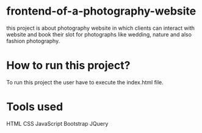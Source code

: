 # frontend-of-a-photography-website
this  project is about photography website in which clients can interact with website and book their slot for photographs like wedding, nature and also fashion photography. 
# How to run this project?
To run this project the user have to execute the index.html file.
# Tools used
HTML
CSS
JavaScript
Bootstrap
JQuery
